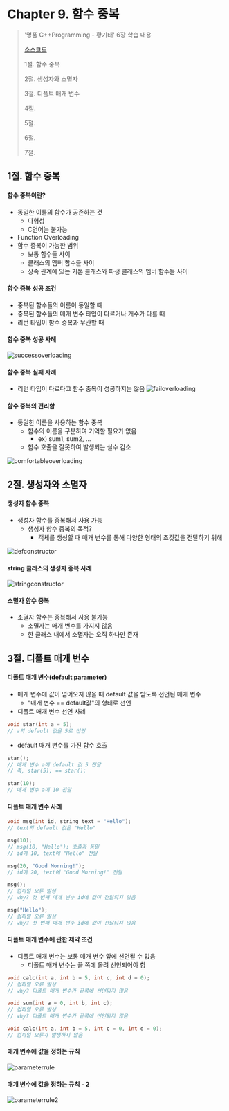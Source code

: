 #  Chapter 9. 함수 중복       
> '명품 C++Programming - 황기태' 6장 학습 내용
>
> [소스코드]()
> 
> 1절. 함수 중복
> 
> 2절. 생성자와 소멸자
>
> 3절. 디폴트 매개 변수
>
> 4절.
>
> 5절. 
>
> 6절. 
>
> 7절.
>

## 1절. 함수 중복
#### 함수 중복이란?
* 동일한 이름의 함수가 공존하는 것
  * 다형성
  * C언어는 불가능
* Function Overloading
* 함수 중복이 가능한 범위
  * 보통 함수들 사이
  * 클래스의 멤버 함수들 사이
  * 상속 관계에 있는 기본 클래스와 파생 클래스의 멤버 함수들 사이

#### 함수 중복 성공 조건
* 중복된 함수들의 이름이 동일할 때
* 중복된 함수들의 매개 변수 타입이 다르거나 개수가 다를 때
* 리턴 타입이 함수 중복과 무관할 때

#### 함수 중복 성공 사례

![successoverloading](https://github.com/BangYunseo/TIL/tree/main/Cpp/Image/ch9/successoverloading.PNG)

#### 함수 중복 실패 사례

* 리턴 타입이 다르다고 함수 중복이 성공하지는 않음
![failoverloading](https://github.com/BangYunseo/TIL/tree/main/Cpp/Image/ch9/failoverloading.PNG)

#### 함수 중복의 편리함
* 동일한 이름을 사용하는 함수 중복
  * 함수의 이름을 구분하여 기억할 필요가 없음
    * ex) sum1, sum2, ...
  * 함수 호출을 잘못하여 발생되는 실수 감소

![comfortableoverloading](https://github.com/BangYunseo/TIL/tree/main/Cpp/Image/ch9/comfortableoverloading.PNG)

## 2절. 생성자와 소멸자
#### 생성자 함수 중복
* 생성자 함수를 중복해서 사용 가능
  * 생성자 함수 중복의 목적?
    * 객체를 생성할 때 매개 변수를 통해 다양한 형태의 초깃값을 전달하기 위해

![defconstructor](https://github.com/BangYunseo/TIL/tree/main/Cpp/Image/ch9/defconstructor.PNG)

#### string 클래스의 생성자 중복 사례

![stringconstructor](https://github.com/BangYunseo/TIL/tree/main/Cpp/Image/ch9/stringconstructor.PNG)

#### 소멸자 함수 중복
* 소멸자 함수는 중복해서 사용 불가능
  * 소멸자는 매개 변수를 가지지 않음
  * 한 클래스 내에서 소멸자는 오직 하나만 존재

## 3절. 디폴트 매개 변수
#### 디폴트 매개 변수(default parameter)
* 매개 변수에 값이 넘어오지 않을 때 default 값을 받도록 선언된 매개 변수
  * "매개 변수 == default값"의 형태로 선언
* 디폴트 매개 변수 선언 사례

```C++
void star(int a = 5);
// a의 default 값을 5로 선언
```
* default 매개 변수를 가진 함수 호출

```C++
star();
// 매개 변수 a에 default 값 5 전달
// 즉, star(5); == star();

star(10);
// 매개 변수 a에 10 전달
```

#### 디폴트 매개 변수 사례

```C++
void msg(int id, string text = "Hello");
// text의 default 값은 "Hello"
```

```C++
msg(10);
// msg(10, "Hello"); 호출과 동일
// id에 10, text에 "Hello" 전달

msg(20, "Good Morning!");
// id에 20, text에 "Good Morning!" 전달

msg();
// 컴파일 오류 발생
// why? 첫 번째 매개 변수 id에 값이 전달되지 않음

msg("Hello");
// 컴파일 오류 발생
// why? 첫 번째 매개 변수 id에 값이 전달되지 않음
```

#### 디폴트 매개 변수에 관한 제약 조건
* 디폴트 매개 변수는 보통 매개 변수 앞에 선언될 수 없음
  * 디폴트 매개 변수는 끝 쪽에 몰려 선언되어야 함

```C++
void calc(int a, int b = 5, int c, int d = 0);
// 컴파일 오류 발생
// why? 디폴트 매개 변수가 끝쪽에 선언되지 않음

void sum(int a = 0, int b, int c);
// 컴파일 오류 발생
// why? 디폴트 매개 변수가 끝쪽에 선언되지 않음

void calc(int a, int b = 5, int c = 0, int d = 0);
// 컴파일 오류가 발생하지 않음
```

#### 매개 변수에 값을 정하는 규칙

![parameterrule](https://github.com/BangYunseo/TIL/tree/main/Cpp/Image/ch9/parameterrule.PNG)

#### 매개 변수에 값을 정하는 규칙 - 2

![parameterrule2](https://github.com/BangYunseo/TIL/tree/main/Cpp/Image/ch9/parameterrule2.PNG)








